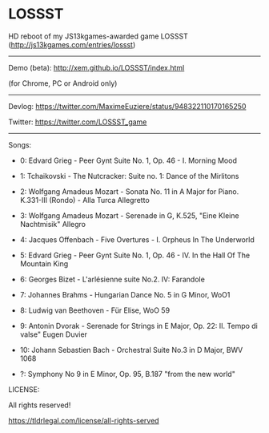 LOSSST
==

HD reboot of my JS13kgames-awarded game LOSSST (http://js13kgames.com/entries/lossst)

---

Demo (beta): http://xem.github.io/LOSSST/index.html

(for Chrome, PC or Android only)

---

Devlog: https://twitter.com/MaximeEuziere/status/948322110170165250

Twitter: https://twitter.com/LOSSST_game

---

Songs:

- 0: Edvard Grieg - Peer Gynt Suite No. 1, Op. 46 - I. Morning Mood
- 1: Tchaikovski - The Nutcracker: Suite no. 1: Dance of the Mirlitons
- 2: Wolfgang Amadeus Mozart - Sonata No. 11 in A Major for Piano. K.331-III (Rondo) - Alla Turca  Allegretto
- 3: Wolfgang Amadeus Mozart - Serenade in G, K.525, "Eine Kleine Nachtmisik" Allegro
- 4: Jacques Offenbach - Five Overtures - I. Orpheus In The Underworld
- 5: Edvard Grieg - Peer Gynt Suite No. 1, Op. 46 - IV. In the Hall Of The Mountain King
- 6: Georges Bizet - L'arlésienne suite No.2. IV: Farandole
- 7: Johannes Brahms - Hungarian Dance No. 5 in G Minor, WoO1
- 8: Ludwig van Beethoven - Für Elise, WoO 59
- 9: Antonin Dvorak - Serenade for Strings in E Major, Op. 22: II. Tempo di valse"  Eugen Duvier
- 10: Johann Sebastien Bach - Orchestral Suite No.3 in D Major, BWV 1068

- ?: Symphony No 9 in E Minor, Op. 95, B.187 "from the new world"

LICENSE:

All rights reserved!

https://tldrlegal.com/license/all-rights-served


